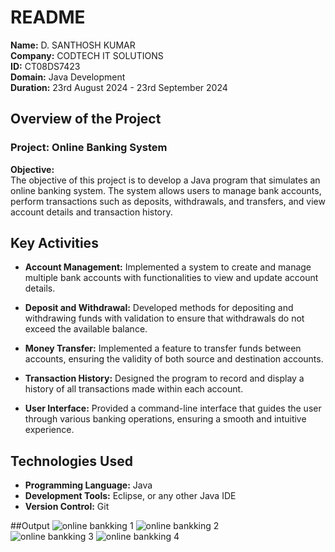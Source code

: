 # README

**Name:** D. SANTHOSH KUMAR  
**Company:** CODTECH IT SOLUTIONS  
**ID:** CT08DS7423  
**Domain:** Java Development  
**Duration:** 23rd August 2024 - 23rd September 2024  


## Overview of the Project

### Project: Online Banking System

**Objective:**  
The objective of this project is to develop a Java program that simulates an online banking system. The system allows users to manage bank accounts, perform transactions such as deposits, withdrawals, and transfers, and view account details and transaction history.

## Key Activities

- **Account Management:** Implemented a system to create and manage multiple bank accounts with functionalities to view and update account details.

- **Deposit and Withdrawal:** Developed methods for depositing and withdrawing funds with validation to ensure that withdrawals do not exceed the available balance.

- **Money Transfer:** Implemented a feature to transfer funds between accounts, ensuring the validity of both source and destination accounts.

- **Transaction History:** Designed the program to record and display a history of all transactions made within each account.

- **User Interface:** Provided a command-line interface that guides the user through various banking operations, ensuring a smooth and intuitive experience.

## Technologies Used

- **Programming Language:** Java
- **Development Tools:** Eclipse, or any other Java IDE
- **Version Control:** Git

##Output
![online bankking 1](https://github.com/user-attachments/assets/07ce01f8-21f8-4e77-9c3a-b57c0117e7dc) 
![online bankking 2](https://github.com/user-attachments/assets/b1071625-c00c-4cdb-a2fa-90b7c3763fac)  
![online bankking 3](https://github.com/user-attachments/assets/c6906b34-3294-4737-9e21-e08643c36529) 
![online bankking 4](https://github.com/user-attachments/assets/e8b845a1-8efa-45b0-80be-ded64da86c8d)




